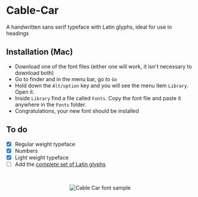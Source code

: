 # Cable-Car
A handwritten sans serif typeface with Latin glyphs, ideal for use in headings 

## Installation (Mac) 
* Download one of the font files (either one will work, it isn't necessary to download both) 
* Go to finder and in the menu bar, go to `Go`
* Hold down the `Alt/option` key and you will see the menu item `Library`. Open it. 
* Inside `Library` find a file called `Fonts`. Copy the font file and paste it anywhere in the `Fonts` folder. 
* Congratulations, your new font should be installed 

## To do 
- [x] Regular weight typeface
- [x] Numbers
- [x] Light weight typeface
- [ ] Add the <a href="https://github.com/googlefonts/tools/blob/master/encodings/latin_unique-glyphs.nam">complete set of Latin glyphs</a>

<br>

<p align="center">
<img src="http://i68.tinypic.com/2w34zyq.png" border="0" alt="Cable Car font sample">
</p>
